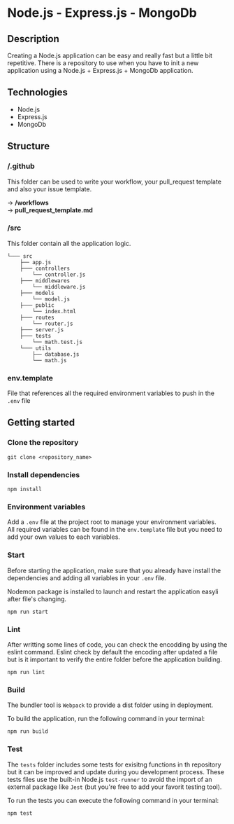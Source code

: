 # Node.js - Express.js - MongoDb 

## Description

Creating a Node.js application can be easy and really fast but a little bit repetitive. There is a repository to use when you have to init a new application using a Node.js + Express.js + MongoDb application.

## Technologies

- Node.js
- Express.js
- MongoDb

## Structure

### /.github

This folder can be used to write your workflow, your pull_request template and also your issue template.

-> **/workflows**  
-> **pull_request_template.md**

### /src

This folder contain all the application logic.

```
└─── src
    ├── app.js
    ├─── controllers
        └── controller.js
    ├─── middlewares
        └── middleware.js
    ├─── models
        └── model.js
    ├─── public
        └── index.html
    ├─── routes
        └── router.js
    ├─── server.js
    ├─── tests
        └── math.test.js
    └─── utils
        ├── database.js
        └── math.js
```

### env.template

File that references all the required environment variables to push in the `.env` file

## Getting started

### Clone the repository

```
git clone <repository_name>
```

### Install dependencies

```
npm install
```

### Environment variables

Add a `.env` file at the project root to manage your environment variables.  
All required variables can be found in the `env.template` file but you need to add your own values to each variables.

### Start

Before starting the application, make sure that you already have install the dependencies and adding all variables in your `.env` file.

Nodemon package is installed to launch and restart the application easyli after file's changing.

```
npm run start
```

### Lint

After writting some lines of code, you can check the encodding by using the eslint command. Eslint check by default the encoding after updated a file but is it important to verify the entire folder before the application building.

```
npm run lint
```

### Build

The bundler tool is `Webpack` to provide a dist folder using in deployment.

To build the application, run the following command in your terminal:
```
npm run build
```

### Test

The `tests` folder includes some tests for exisitng functions in th repository but it can be improved and update during you development process. These tests files use the built-in Node.js `test-runner` to avoid the import of an external package like `Jest` (but you're free to add your favorit testing tool).

To run the tests you can execute the following command in your terminal:

```
npm test
```
